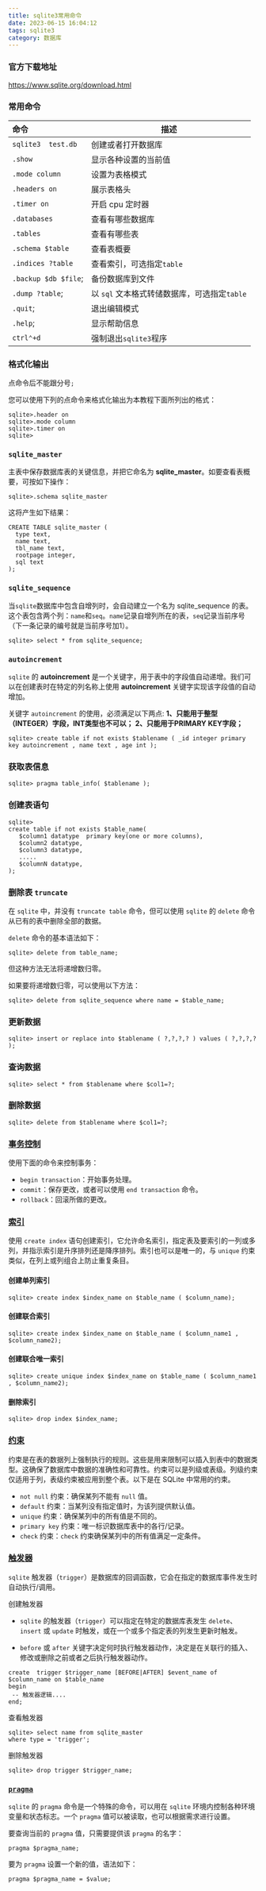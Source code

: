 ```yaml
---
title: sqlite3常用命令
date: 2023-06-15 16:04:12
tags: sqlite3
category: 数据库
---
```


### 官方下载地址

https://www.sqlite.org/download.html

<!-- more --> 

### 常用命令

| 命令                           | 描述                   |
| :----------------------------- | ---------------------- |
| `sqlite3  test.db`             | 创建或者打开数据库     |
| `.show`                        | 显示各种设置的当前值   |
| `.mode column`                 | 设置为表格模式         |
| `.headers on`                  | 展示表格头             |
| `.timer on`                    | 开启 cpu 定时器        |
| `.databases`                      | 查看有哪些数据库          |
| `.tables`                      | 查看有哪些表           |
| `.schema $table`          | 查看表概要             |
| `.indices ?table`                      | 查看索引，可选指定`table`         |
| `.backup $db $file`;            | 备份数据库到文件       |
| `.dump ?table`; | 以 `sql` 文本格式转储数据库，可选指定`table` |
| `.quit`;                       | 退出编辑模式  |
| `.help`;                       | 显示帮助信息  |
| `ctrl⌃+d`                     | 强制退出`sqlite3`程序 |

<!-- more -->

### 格式化输出

点命令后不能跟分号`;`

您可以使用下列的点命令来格式化输出为本教程下面所列出的格式：

```
sqlite>.header on
sqlite>.mode column
sqlite>.timer on
sqlite>
```


### `sqlite_master`

主表中保存数据库表的关键信息，并把它命名为 **sqlite_master**。如要查看表概要，可按如下操作：

```
sqlite>.schema sqlite_master
```

这将产生如下结果：

```
CREATE TABLE sqlite_master (
  type text,
  name text,
  tbl_name text,
  rootpage integer,
  sql text
);
```
### `sqlite_sequence`

当`sqlite`数据库中包含自增列时，会自动建立一个名为 sqlite_sequence 的表。这个表包含两个列：`name`和`seq`。`name`记录自增列所在的表，`seq`记录当前序号（下一条记录的编号就是当前序号加1）。

```
sqlite> select * from sqlite_sequence;
```

### `autoincrement`

`sqlite` 的 **autoincrement** 是一个关键字，用于表中的字段值自动递增。我们可以在创建表时在特定的列名称上使用 **autoincrement** 关键字实现该字段值的自动增加。

关键字 `autoincrement` 的使用，必须满足以下两点:
**1、只能用于整型（INTEGER）字段，INT类型也不可以；**
**2、只能用于PRIMARY KEY字段；**


```
sqlite> create table if not exists $tablename ( _id integer primary key autoincrement , name text , age int );
```


### 获取表信息

```
sqlite> pragma table_info( $tablename ); 
```

### 创建表语句

```
sqlite> 
create table if not exists $table_name(
   $column1 datatype  primary key(one or more columns),
   $column2 datatype,
   $column3 datatype,
   .....
   $columnN datatype,
);
```

### 删除表 `truncate`

在 `sqlite` 中，并没有 `truncate table` 命令，但可以使用 `sqlite` 的 `delete` 命令从已有的表中删除全部的数据。

`delete` 命令的基本语法如下：

```
sqlite> delete from table_name;
```

但这种方法无法将递增数归零。

如果要将递增数归零，可以使用以下方法：

```
sqlite> delete from sqlite_sequence where name = $table_name;
```

### 更新数据

```
sqlite> insert or replace into $tablename ( ?,?,?,? ) values ( ?,?,?,? );
```

### 查询数据

```
sqlite> select * from $tablename where $col1=?;
```

### 删除数据

```
sqlite> delete from $tablename where $col1=?;
```

### [事务控制](https://www.runoob.com/sqlite/sqlite-transaction.html)

使用下面的命令来控制事务：

- `begin transaction`：开始事务处理。
- `commit`：保存更改，或者可以使用 `end transaction` 命令。
- `rollback`：回滚所做的更改。

### [索引](https://www.runoob.com/sqlite/sqlite-index.html)

使用 `create index` 语句创建索引，它允许命名索引，指定表及要索引的一列或多列，并指示索引是升序排列还是降序排列。索引也可以是唯一的，与 `unique` 约束类似，在列上或列组合上防止重复条目。

#### 创建单列索引

```
sqlite> create index $index_name on $table_name ( $column_name);
```

#### 创建联合索引

```
sqlite> create index $index_name on $table_name ( $column_name1 , $column_name2);
```

#### 创建联合唯一索引

```
sqlite> create unique index $index_name on $table_name ( $column_name1 , $column_name2);
```

#### 删除索引

```
sqlite> drop index $index_name;
```



### [约束](https://www.runoob.com/sqlite/sqlite-constraints.html)

约束是在表的数据列上强制执行的规则。这些是用来限制可以插入到表中的数据类型。这确保了数据库中数据的准确性和可靠性。约束可以是列级或表级。列级约束仅适用于列，表级约束被应用到整个表。以下是在 SQLite 中常用的约束。

- `not null` 约束：确保某列不能有 `null` 值。
- `default` 约束：当某列没有指定值时，为该列提供默认值。
- `unique` 约束：确保某列中的所有值是不同的。
- `primary key` 约束：唯一标识数据库表中的各行/记录。
- `check` 约束：`check` 约束确保某列中的所有值满足一定条件。



### [触发器](https://www.runoob.com/sqlite/sqlite-trigger.html)

`sqlite` 触发器（`trigger`）是数据库的回调函数，它会在指定的数据库事件发生时自动执行/调用。

创建触发器

- `sqlite` 的触发器（`trigger`）可以指定在特定的数据库表发生 `delete`、`insert` 或 `update` 时触发，或在一个或多个指定表的列发生更新时触发。

- `before` 或 `after` 关键字决定何时执行触发器动作，决定是在关联行的插入、修改或删除之前或者之后执行触发器动作。

```
create  trigger $trigger_name [BEFORE|AFTER] $event_name of $column_name on $table_name
begin
 -- 触发器逻辑....
end;
```

查看触发器

```
sqlite> select name from sqlite_master
where type = 'trigger';
```

删除触发器

```
sqlite> drop trigger $trigger_name;
```



### [`pragma`](https://www.runoob.com/sqlite/sqlite-pragma.html) 

`sqlite` 的 `pragma` 命令是一个特殊的命令，可以用在 `sqlite` 环境内控制各种环境变量和状态标志。一个 `pragma` 值可以被读取，也可以根据需求进行设置。

要查询当前的 `pragma` 值，只需要提供该 `pragma` 的名字：

```
pragma $pragma_name;
```

要为 `pragma` 设置一个新的值，语法如下：

```
pragma $pragma_name = $value;
```

